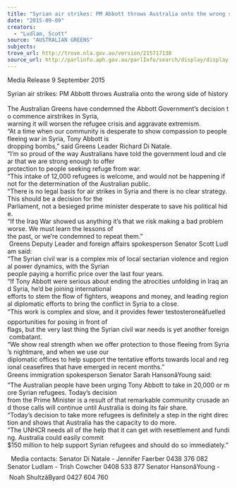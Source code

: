 ```yaml
---
title: "Syrian air strikes: PM Abbott throws Australia onto the wrong side of history"
date: "2015-09-09"
creators:
  - "Ludlam, Scott"
source: "AUSTRALIAN GREENS"
subjects:
trove_url: http://trove.nla.gov.au/version/215717138
source_url: http://parlinfo.aph.gov.au/parlInfo/search/display/display.w3p;query=Id%3A%22media/pressrel/4064460%22
---
```


 Media Release 9 September 2015  

 Syrian air strikes: PM Abbott throws Australia onto the wrong side of history   The Australian Greens have condemned the Abbott Government’s decision to commence airstrikes in Syria, warning it will worsen the refugee crisis and aggravate extremism.   “At a time when our community is desperate to show compassion to people fleeing war in Syria, Tony Abbott is dropping bombs,” said Greens Leader Richard Di Natale.   “I’m so proud of the way Australians have told the government loud and clear that we are strong enough to offer protection to people seeking refuge from war.   “This intake of 12,000 refugees is welcome, and would not be happening if not for the determination of the Australian public.   “There is no legal basis for air strikes in Syria and there is no clear strategy. This should be a decision for the Parliament, not a besieged prime minister desperate to save his political hide.   “If the Iraq War showed us anything it’s that we risk making a bad problem worse. We must learn the lessons of the past, or we’re condemned to repeat them.”    Greens Deputy Leader and foreign affairs spokesperson Senator Scott Ludlam said:   “The Syrian civil war is a complex mix of local sectarian violence and regional power dynamics, with the Syrian people paying a horrific price over the last four years.   “If Tony Abbott were serious about ending the atrocities unfolding in Iraq and Syria, he’d be joining international efforts to stem the flow of fighters, weapons and money, and leading regional diplomatic efforts to bring the conflict in Syria to a close.   “This work is complex and slow, and it provides fewer testosteroneâfuelled opportunities for posing in front of flags, but the very last thing the Syrian civil war needs is yet another foreign combatant.   “We show real strength when we offer protection to those fleeing from Syria’s nightmare, and when we use our diplomatic offices to help support the tentative efforts towards local and regional ceasefires that have emerged in recent months.”   Greens immigration spokesperson Senator Sarah HansonâYoung said:   “The Australian people have been urging Tony Abbott to take in 20,000 or more Syrian refugees. Today’s decision from the Prime Minister is a result of that remarkable community crusade and those calls will continue until Australia is doing its fair share.   “Today’s decision to take more refugees is definitely a step in the right direction and shows that Australia has the capacity to do more.   “The UNHCR needs all of the help that it can get with resettlement and funding. Australia could easily commit $150 million to help support Syrian refugees and should do so immediately.”

   Media contacts: Senator Di Natale - Jennifer Faerber 0438 376 082 Senator Ludlam - Trish Cowcher 0408 533 877 Senator HansonâYoung - Noah ShultzâByard 0427 604 760

